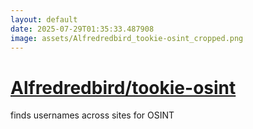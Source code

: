 ```yaml
---
layout: default
date: 2025-07-29T01:35:33.487908
image: assets/Alfredredbird_tookie-osint_cropped.png
---
```


# [Alfredredbird/tookie-osint](https://github.com/Alfredredbird/tookie-osint)

finds usernames across sites for OSINT
